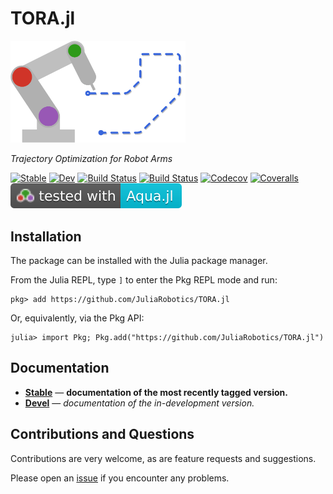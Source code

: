 # TORA.jl

<img src="./docs/src/assets/logo.svg" alt="TORA.jl logo" width="280px">

*Trajectory Optimization for Robot Arms*

[![Stable][docs-stable-img]][docs-stable-url] 
[![Dev][docs-dev-img]][docs-dev-url] 
[![Build Status][travis-img]][travis-url] 
[![Build Status][appveyor-img]][appveyor-url] 
[![Codecov][codecov-img]][codecov-url] 
[![Coveralls][coveralls-img]][coveralls-url]
[![Aqua QA][aqua-img]][aqua-url]

## Installation

The package can be installed with the Julia package manager.

From the Julia REPL, type `]` to enter the Pkg REPL mode and run:
```
pkg> add https://github.com/JuliaRobotics/TORA.jl
```

Or, equivalently, via the Pkg API:
```
julia> import Pkg; Pkg.add("https://github.com/JuliaRobotics/TORA.jl")
```

## Documentation

- [**Stable**][docs-stable-url] &mdash; **documentation of the most recently tagged version.**
- [**Devel**][docs-dev-url] &mdash; *documentation of the in-development version.*

## Contributions and Questions

Contributions are very welcome, as are feature requests and suggestions.

Please open an [issue][issues-url] if you encounter any problems.

[docs-dev-img]: https://img.shields.io/badge/docs-dev-blue.svg
[docs-dev-url]: https://juliarobotics.org/TORA.jl/dev

[docs-stable-img]: https://img.shields.io/badge/docs-stable-blue.svg
[docs-stable-url]: https://juliarobotics.org/TORA.jl/stable

[travis-img]: https://travis-ci.com/ferrolho/TORA.jl.svg?branch=main&token=wa8UTQ2MKiuHJN6QRxtH
[travis-url]: https://travis-ci.com/ferrolho/TORA.jl

[appveyor-img]: https://ci.appveyor.com/api/projects/status/hxhsgmjeloa2rei6?svg=true
[appveyor-url]: https://ci.appveyor.com/project/ferrolho/tora-jl

[codecov-img]: https://codecov.io/gh/ferrolho/TORA.jl/branch/main/graph/badge.svg?token=7KDVBWH74I
[codecov-url]: https://codecov.io/gh/ferrolho/TORA.jl

[coveralls-img]: https://coveralls.io/repos/github/ferrolho/TORA.jl/badge.svg?branch=main
[coveralls-url]: https://coveralls.io/github/ferrolho/TORA.jl?branch=main

[issues-url]: https://github.com/JuliaRobotics/TORA.jl/issues

[aqua-img]: https://raw.githubusercontent.com/JuliaTesting/Aqua.jl/master/badge.svg
[aqua-url]: https://github.com/JuliaTesting/Aqua.jl
